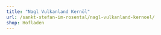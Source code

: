 ```yaml
---
title: "Nagl Vulkanland Kernöl"
url: /sankt-stefan-im-rosental/nagl-vulkanland-kernoel/
shop: Hofladen
---
```

